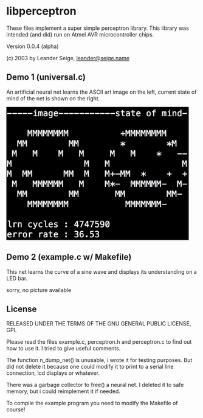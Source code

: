 # libperceptron

These files implement a super simple perceptron library. This library was intended (and did) run on Atmel AVR
 microcontroller chips.

Version 0.0.4 (alpha)

(c) 2003 by Leander Seige, leander@seige.name


## Demo 1 (universal.c)

An artificial neural net learns the ASCII art image on the left, current state of mind of the net is shown on the right.

![Alt Text](demo.gif)


## Demo 2 (example.c w/ Makefile)

This net learns the curve of a sine wave and displays its understanding on a LED bar.

sorry, no picture available

## License

RELEASED UNDER THE TERMS OF THE GNU GENERAL PUBLIC LICENSE, GPL

Please read the files example.c, perceptron.h and perceptron.c
to find out how to use it. I tried to give useful comments.

The function n_dump_net() is unusable, i wrote it for testing
purposes. But did not delete it because one could modify it to
print to a serial line connection, lcd displays or whatever.

There was a garbage collector to free() a neural net. I deleted
it to safe memory, but i could reimplement it if needed.

To compile the example program you need to modify the Makefile
of course!
